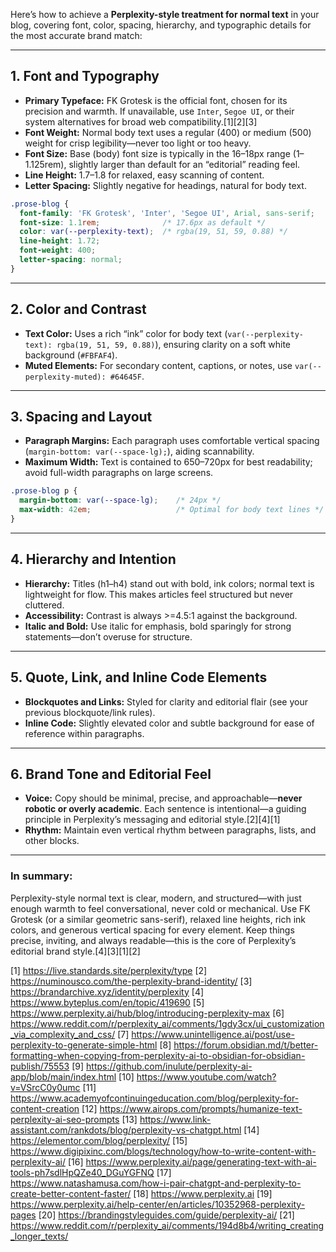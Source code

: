 Here’s how to achieve a **Perplexity-style treatment for normal text** in your blog, covering font, color, spacing, hierarchy, and typographic details for the most accurate brand match:

***

## 1. **Font and Typography**

- **Primary Typeface:** FK Grotesk is the official font, chosen for its precision and warmth. If unavailable, use `Inter`, `Segoe UI`, or their system alternatives for broad web compatibility.[1][2][3]
- **Font Weight:** Normal body text uses a regular (400) or medium (500) weight for crisp legibility—never too light or too heavy.
- **Font Size:** Base (body) font size is typically in the 16–18px range (1–1.125rem), slightly larger than default for an “editorial” reading feel.
- **Line Height:** 1.7–1.8 for relaxed, easy scanning of content.
- **Letter Spacing:** Slightly negative for headings, natural for body text.

```css
.prose-blog {
  font-family: 'FK Grotesk', 'Inter', 'Segoe UI', Arial, sans-serif;
  font-size: 1.1rem;              /* 17.6px as default */
  color: var(--perplexity-text);  /* rgba(19, 51, 59, 0.88) */
  line-height: 1.72;
  font-weight: 400;
  letter-spacing: normal;
}
```

***

## 2. **Color and Contrast**

- **Text Color:** Uses a rich “ink” color for body text (`var(--perplexity-text): rgba(19, 51, 59, 0.88)`), ensuring clarity on a soft white background (`#FBFAF4`).
- **Muted Elements:** For secondary content, captions, or notes, use `var(--perplexity-muted): #64645F`.

***

## 3. **Spacing and Layout**

- **Paragraph Margins:** Each paragraph uses comfortable vertical spacing (`margin-bottom: var(--space-lg);`), aiding scannability.
- **Maximum Width:** Text is contained to 650–720px for best readability; avoid full-width paragraphs on large screens.

```css
.prose-blog p {
  margin-bottom: var(--space-lg);    /* 24px */
  max-width: 42em;                   /* Optimal for body text lines */
}
```

***

## 4. **Hierarchy and Intention**

- **Hierarchy:** Titles (h1–h4) stand out with bold, ink colors; normal text is lightweight for flow. This makes articles feel structured but never cluttered.
- **Accessibility:** Contrast is always >=4.5:1 against the background.
- **Italic and Bold:** Use italic for emphasis, bold sparingly for strong statements—don’t overuse for structure.

***

## 5. **Quote, Link, and Inline Code Elements**

- **Blockquotes and Links:** Styled for clarity and editorial flair (see your previous blockquote/link rules).
- **Inline Code:** Slightly elevated color and subtle background for ease of reference within paragraphs.

***

## 6. **Brand Tone and Editorial Feel**

- **Voice:** Copy should be minimal, precise, and approachable—**never robotic or overly academic**. Each sentence is intentional—a guiding principle in Perplexity’s messaging and editorial style.[2][4][1]
- **Rhythm:** Maintain even vertical rhythm between paragraphs, lists, and other blocks.

***

### **In summary:**  
Perplexity-style normal text is clear, modern, and structured—with just enough warmth to feel conversational, never cold or mechanical. Use FK Grotesk (or a similar geometric sans-serif), relaxed line heights, rich ink colors, and generous vertical spacing for every element. Keep things precise, inviting, and always readable—this is the core of Perplexity’s editorial brand style.[4][3][1][2]

[1] https://live.standards.site/perplexity/type
[2] https://numinousco.com/the-perplexity-brand-identity/
[3] https://brandarchive.xyz/identity/perplexity
[4] https://www.byteplus.com/en/topic/419690
[5] https://www.perplexity.ai/hub/blog/introducing-perplexity-max
[6] https://www.reddit.com/r/perplexity_ai/comments/1gdy3cx/ui_customization_via_complexity_and_css/
[7] https://www.unintelligence.ai/post/use-perplexity-to-generate-simple-html
[8] https://forum.obsidian.md/t/better-formatting-when-copying-from-perplexity-ai-to-obsidian-for-obsidian-publish/75553
[9] https://github.com/inulute/perplexity-ai-app/blob/main/index.html
[10] https://www.youtube.com/watch?v=VSrcC0y0umc
[11] https://www.academyofcontinuingeducation.com/blog/perplexity-for-content-creation
[12] https://www.airops.com/prompts/humanize-text-perplexity-ai-seo-prompts
[13] https://www.link-assistant.com/rankdots/blog/perplexity-vs-chatgpt.html
[14] https://elementor.com/blog/perplexity/
[15] https://www.digipixinc.com/blogs/technology/how-to-write-content-with-perplexity-ai/
[16] https://www.perplexity.ai/page/generating-text-with-ai-tools-ph7sdlHpQZe40_DGuYGFNQ
[17] https://www.natashamusa.com/how-i-pair-chatgpt-and-perplexity-to-create-better-content-faster/
[18] https://www.perplexity.ai
[19] https://www.perplexity.ai/help-center/en/articles/10352968-perplexity-pages
[20] https://brandingstyleguides.com/guide/perplexity-ai/
[21] https://www.reddit.com/r/perplexity_ai/comments/194d8b4/writing_creating_longer_texts/